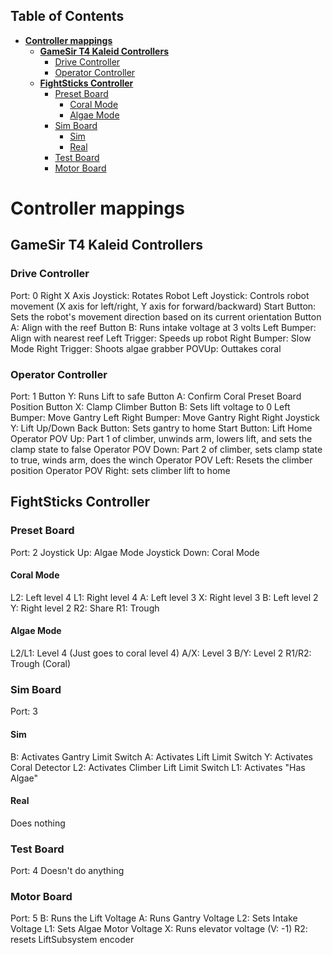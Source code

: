 ## Table of Contents
- [**Controller mappings**](#controller-mappings)
  - [**GameSir T4 Kaleid Controllers**](#gamesir-t4-kaleid-controllers)
    - [Drive Controller](#drive-controller)
    - [Operator Controller](#operator-controller)
  - [**FightSticks Controller**](#fightsticks-controller)
    - [Preset Board](#preset-board)
      - [Coral Mode](#coral-mode)
      - [Algae Mode](#algae-mode)
    - [Sim Board](#sim-board)
      - [Sim](#sim)
      - [Real](#real)
    - [Test Board](#test-board)
    - [Motor Board](#motor-board)

# **Controller mappings**

## **GameSir T4 Kaleid Controllers**
### Drive Controller
Port: 0
Right X Axis Joystick: Rotates Robot
Left Joystick: Controls robot movement (X axis for left/right, Y axis for forward/backward)
Start Button: Sets the robot's movement direction based on its current orientation
Button A: Align with the reef
Button B: Runs intake voltage at 3 volts
Left Bumper: Align with nearest reef
Left Trigger: Speeds up robot
Right Bumper: Slow Mode
Right Trigger: Shoots algae grabber
POVUp: Outtakes coral
### Operator Controller
Port: 1
Button Y: Runs Lift to safe
Button A: Confirm Coral Preset Board Position
Button X: Clamp Climber
Button B: Sets lift voltage to 0
Left Bumper: Move Gantry Left
Right Bumper: Move Gantry Right
Right Joystick Y: Lift Up/Down
Back Button: Sets gantry to home
Start Button: Lift Home
Operator POV Up: Part 1 of climber, unwinds arm, lowers lift, and sets the clamp state to false
Operator POV Down: Part 2 of climber, sets clamp state to true, winds arm, does the winch
Operator POV Left: Resets the climber position
Operator POV Right: sets climber lift to home

## **FightSticks Controller**
### Preset Board
Port: 2
Joystick Up: Algae Mode
Joystick Down: Coral Mode

#### Coral Mode
L2: Left level 4
L1: Right level 4
A: Left level 3
X: Right level 3
B: Left level 2
Y: Right level 2
R2: Share
R1: Trough
#### Algae Mode
L2/L1: Level 4 (Just goes to coral level 4)
A/X: Level 3
B/Y: Level 2
R1/R2: Trough (Coral)
### Sim Board
Port: 3
#### Sim
B: Activates Gantry Limit Switch
A: Activates Lift Limit Switch
Y: Activates Coral Detector
L2: Activates Climber Lift Limit Switch
L1: Activates "Has Algae"
#### Real
Does nothing
### Test Board
Port: 4
Doesn't do anything

### Motor Board
Port: 5
B: Runs the Lift Voltage
A: Runs Gantry Voltage
L2: Sets Intake Voltage
L1: Sets Algae Motor Voltage
X: Runs elevator voltage (V: -1)
R2: resets LiftSubsystem encoder
